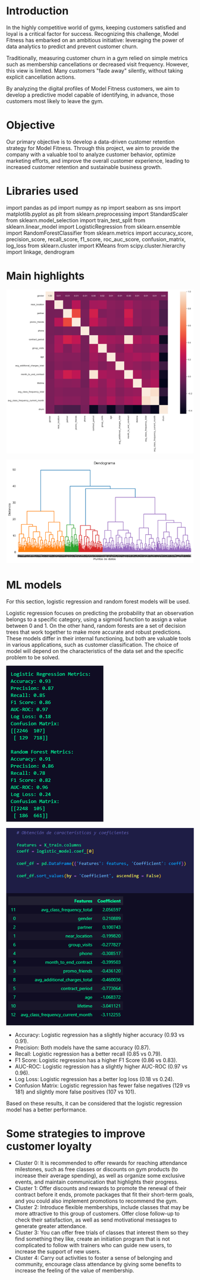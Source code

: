 # Introduction 
In the highly competitive world of gyms, keeping customers satisfied and loyal is a critical factor for success. Recognizing this challenge, Model Fitness has embarked on an ambitious initiative: leveraging the power of data analytics to predict and prevent customer churn.

Traditionally, measuring customer churn in a gym relied on simple metrics such as membership cancellations or decreased visit frequency. However, this view is limited. Many customers "fade away" silently, without taking explicit cancellation actions.

By analyzing the digital profiles of Model Fitness customers, we aim to develop a predictive model capable of identifying, in advance, those customers most likely to leave the gym.


# Objective 
Our primary objective is to develop a data-driven customer retention strategy for Model Fitness. Through this project, we aim to provide the company with a valuable tool to analyze customer behavior, optimize marketing efforts, and improve the overall customer experience, leading to increased customer retention and sustainable business growth.

# Libraries used 
import pandas as pd
import numpy as np 
import seaborn as sns
import matplotlib.pyplot as plt
from sklearn.preprocessing import StandardScaler
from sklearn.model_selection import train_test_split
from sklearn.linear_model import LogisticRegression
from sklearn.ensemble import RandomForestClassifier
from sklearn.metrics import accuracy_score, precision_score, recall_score, f1_score, roc_auc_score, confusion_matrix, log_loss
from sklearn.cluster import KMeans
from scipy.cluster.hierarchy import linkage, dendrogram



# Main highlights 

![Heat to show correlation between the variables and determine which ones are important.](https://github.com/Alop89/Gym_churn_prediction/blob/main/images/heatmap.png)

![Dendrogram showing the clusters obtained.](https://github.com/Alop89/Gym_churn_prediction/blob/main/images/dendogram.png)


# ML models 

For this section, logistic regression and random forest models will be used.

Logistic regression focuses on predicting the probability that an observation belongs to a specific category, using a sigmoid function to assign a value between 0 and 1. On the other hand, random forests are a set of decision trees that work together to make more accurate and robust predictions. These models differ in their internal functioning, but both are valuable tools in various applications, such as customer classification. The choice of model will depend on the characteristics of the data set and the specific problem to be solved.


![ML results](https://github.com/Alop89/Gym_churn_prediction/blob/main/images/ml_results.png)


![Scores](https://github.com/Alop89/Gym_churn_prediction/blob/main/images/scores.png)

 
* Accuracy: Logistic regression has a slightly higher accuracy (0.93 vs 0.91).
* Precision: Both models have the same accuracy (0.87).
* Recall: Logistic regression has a better recall (0.85 vs 0.79).
* F1 Score: Logistic regression has a higher F1 Score (0.86 vs 0.83).
* AUC-ROC: Logistic regression has a slightly higher AUC-ROC (0.97 vs 0.96).
* Log Loss: Logistic regression has a better log loss (0.18 vs 0.24).
* Confusion Matrix: Logistic regression has fewer false negatives (129 vs 181) and slightly more false positives (107 vs 101).

Based on these results, it can be considered that the logistic regression model has a better performance.



# Some strategies to improve customer loyalty

* Cluster 0: It is recommended to offer rewards for reaching attendance milestones, such as free classes or discounts on gym products (to increase their average spending), as well as organize some exclusive events, and maintain communication that highlights their progress.
* Cluster 1: Offer discounts and rewards to promote the renewal of their contract before it ends, promote packages that fit their short-term goals, and you could also implement promotions to recommend the gym.
* Cluster 2: Introduce flexible memberships, include classes that may be more attractive to this group of customers. Offer close follow-up to check their satisfaction, as well as send motivational messages to generate greater attendance.
* Cluster 3: You can offer free trials of classes that interest them so they find something they like, create an initiation program that is not complicated to follow with trainers who can guide new users, to increase the support of new users.
* Cluster 4: Carry out activities to foster a sense of belonging and community, encourage class attendance by giving some benefits to increase the feeling of the value of membership.
